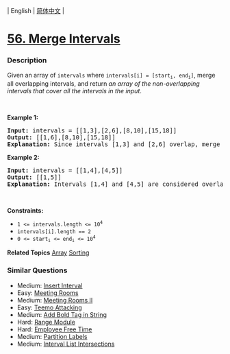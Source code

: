 | English | [简体中文](README.md) |

# [56. Merge Intervals](https://leetcode-cn.com/problems/merge-intervals)
 ### Description
<p>Given an array&nbsp;of <code>intervals</code>&nbsp;where <code>intervals[i] = [start<sub>i</sub>, end<sub>i</sub>]</code>, merge all overlapping intervals, and return <em>an array of the non-overlapping intervals that cover all the intervals in the input</em>.</p>

<p>&nbsp;</p>
<p><strong>Example 1:</strong></p>

<pre>
<strong>Input:</strong> intervals = [[1,3],[2,6],[8,10],[15,18]]
<strong>Output:</strong> [[1,6],[8,10],[15,18]]
<strong>Explanation:</strong> Since intervals [1,3] and [2,6] overlap, merge them into [1,6].
</pre>

<p><strong>Example 2:</strong></p>

<pre>
<strong>Input:</strong> intervals = [[1,4],[4,5]]
<strong>Output:</strong> [[1,5]]
<strong>Explanation:</strong> Intervals [1,4] and [4,5] are considered overlapping.
</pre>

<p>&nbsp;</p>
<p><strong>Constraints:</strong></p>

<ul>
	<li><code>1 &lt;= intervals.length &lt;= 10<sup>4</sup></code></li>
	<li><code>intervals[i].length == 2</code></li>
	<li><code>0 &lt;= start<sub>i</sub> &lt;= end<sub>i</sub> &lt;= 10<sup>4</sup></code></li>
</ul>

**Related Topics**  [Array](https://leetcode-cn.com/tag/array) [Sorting](https://leetcode-cn.com/tag/sorting) 

### Similar Questions
 - Medium:	[Insert Interval](https://leetcode-cn.com/problems/insert-interval) 
 - Easy:	[Meeting Rooms](https://leetcode-cn.com/problems/meeting-rooms) 
 - Medium:	[Meeting Rooms II](https://leetcode-cn.com/problems/meeting-rooms-ii) 
 - Easy:	[Teemo Attacking](https://leetcode-cn.com/problems/teemo-attacking) 
 - Medium:	[Add Bold Tag in String](https://leetcode-cn.com/problems/add-bold-tag-in-string) 
 - Hard:	[Range Module](https://leetcode-cn.com/problems/range-module) 
 - Hard:	[Employee Free Time](https://leetcode-cn.com/problems/employee-free-time) 
 - Medium:	[Partition Labels](https://leetcode-cn.com/problems/partition-labels) 
 - Medium:	[Interval List Intersections](https://leetcode-cn.com/problems/interval-list-intersections) 
